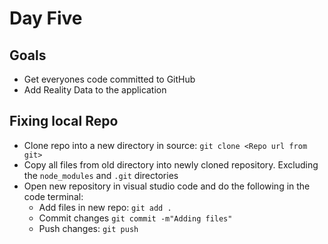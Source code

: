 # Day Five

## Goals

- Get everyones code committed to GitHub
- Add Reality Data to the application


## Fixing local Repo

- Clone repo into a new directory in source: `git clone <Repo url from git>`
- Copy all files from old directory into newly cloned repository.  Excluding the `node_modules` and `.git` directories
- Open new repository in visual studio code and do the following in the code terminal:
  - Add files in new repo: `git add .`
  - Commit changes `git commit -m"Adding files"`
  - Push changes: `git push`